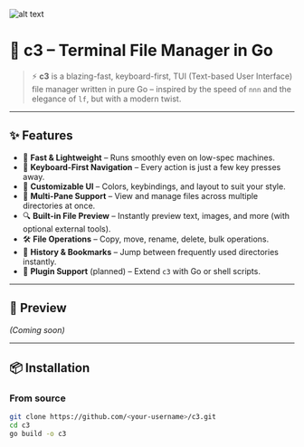 ![alt text](Chise.png)

# 📂 c3 – Terminal File Manager in Go

> ⚡ **c3** is a blazing-fast, keyboard-first, TUI (Text-based User Interface) file manager written in pure Go – inspired by the speed of `nnn` and the elegance of `lf`, but with a modern twist.

---

## ✨ Features

- 🚀 **Fast & Lightweight** – Runs smoothly even on low-spec machines.
- 🎯 **Keyboard-First Navigation** – Every action is just a few key presses away.
- 🌈 **Customizable UI** – Colors, keybindings, and layout to suit your style.
- 📂 **Multi-Pane Support** – View and manage files across multiple directories at once.
- 🔍 **Built-in File Preview** – Instantly preview text, images, and more (with optional external tools).
- 🛠 **File Operations** – Copy, move, rename, delete, bulk operations.
- 📜 **History & Bookmarks** – Jump between frequently used directories instantly.
- 🧩 **Plugin Support** (planned) – Extend `c3` with Go or shell scripts.

---

## 📸 Preview

<!-- Add screenshot or demo GIF here later -->
*(Coming soon)*

---

## 📦 Installation

### From source
```bash
git clone https://github.com/<your-username>/c3.git
cd c3
go build -o c3
